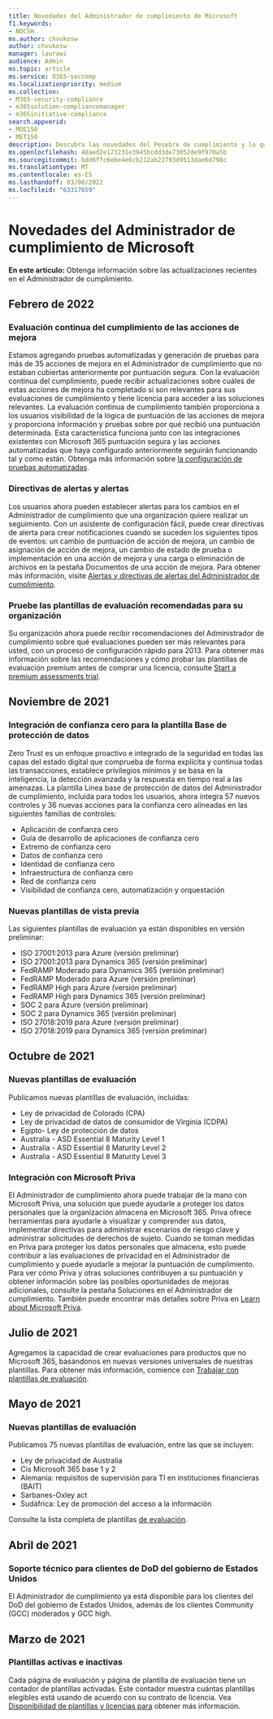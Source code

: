 ```yaml
---
title: Novedades del Administrador de cumplimiento de Microsoft
f1.keywords:
- NOCSH
ms.author: chvukosw
author: chvukosw
manager: laurawi
audience: Admin
ms.topic: article
ms.service: O365-seccomp
ms.localizationpriority: medium
ms.collection:
- M365-security-compliance
- m365solution-compliancemanager
- m365initiative-compliance
search.appverid:
- MOE150
- MET150
description: Descubra las novedades del Pesebre de cumplimiento y lo que está por venir. Obtenga información sobre evaluaciones actualizadas, nuevas plantillas de evaluación, nuevas acciones y mucho más.
ms.openlocfilehash: 48aed2e173231e3945bcdd3de73052de9f970a5b
ms.sourcegitcommit: bdd6ffc6ebe4e6cb212ab22793d9513dae6d798c
ms.translationtype: MT
ms.contentlocale: es-ES
ms.lasthandoff: 03/08/2022
ms.locfileid: "63317659"
---
```

# <a name="whats-new-in-microsoft-compliance-manager"></a>Novedades del Administrador de cumplimiento de Microsoft

**En este artículo:** Obtenga información sobre las actualizaciones recientes en el Administrador de cumplimiento.

## <a name="february-2022"></a>Febrero de 2022

### <a name="continuous-compliance-assessment-of-improvement-actions"></a>Evaluación continua del cumplimiento de las acciones de mejora

Estamos agregando pruebas automatizadas y generación de pruebas para más de 35 acciones de mejora en el Administrador de cumplimiento que no estaban cubiertas anteriormente por puntuación segura. Con la evaluación continua del cumplimiento, puede recibir actualizaciones sobre cuáles de estas acciones de mejora ha completado si son relevantes para sus evaluaciones de cumplimiento y tiene licencia para acceder a las soluciones relevantes. La evaluación continua de cumplimiento también proporciona a los usuarios visibilidad de la lógica de puntuación de las acciones de mejora y proporciona información y pruebas sobre por qué recibió una puntuación determinada. Esta característica funciona junto con las integraciones existentes con Microsoft 365 puntuación segura y las acciones automatizadas que haya configurado anteriormente seguirán funcionando tal y como están. Obtenga más información sobre [la configuración de pruebas automatizadas](compliance-manager-setup.md#set-up-automated-testing).
### <a name="alerts-and-alert-policies"></a>Directivas de alertas y alertas

Los usuarios ahora pueden establecer alertas para los cambios en el Administrador de cumplimiento que una organización quiere realizar un seguimiento. Con un asistente de configuración fácil, puede crear directivas de alerta para crear notificaciones cuando se suceden los siguientes tipos de eventos: un cambio de puntuación de acción de mejora, un cambio de asignación de acción de mejora, un cambio de estado de prueba o implementación en una acción de mejora y una carga o eliminación de archivos en la pestaña Documentos de una acción de mejora. Para obtener más información, visite [Alertas y directivas de alertas del Administrador de cumplimiento](compliance-manager-alert-policies.md).

### <a name="try-recommended-assessment-templates-for-your-organization"></a>Pruebe las plantillas de evaluación recomendadas para su organización

Su organización ahora puede recibir recomendaciones del Administrador de cumplimiento sobre qué evaluaciones pueden ser más relevantes para usted, con un proceso de configuración rápido para 2013. Para obtener más información sobre las recomendaciones y cómo probar las plantillas de evaluación premium antes de comprar una licencia, consulte [Start a premium assessments trial](compliance-manager-setup.md#start-a-premium-assessments-trial).

## <a name="november-2021"></a>Noviembre de 2021

### <a name="zero-trust-integration-for-the-data-protection-baseline-template"></a>Integración de confianza cero para la plantilla Base de protección de datos

Zero Trust es un enfoque proactivo e integrado de la seguridad en todas las capas del estado digital que comprueba de forma explícita y continua todas las transacciones, establece privilegios mínimos y se basa en la inteligencia, la detección avanzada y la respuesta en tiempo real a las amenazas. La plantilla Línea base de protección de datos del Administrador de cumplimiento, incluida para todos los usuarios, ahora integra 57 nuevos controles y 36 nuevas acciones para la confianza cero alineadas en las siguientes familias de controles:

- Aplicación de confianza cero
- Guía de desarrollo de aplicaciones de confianza cero
- Extremo de confianza cero
- Datos de confianza cero
- Identidad de confianza cero
- Infraestructura de confianza cero
- Red de confianza cero
- Visibilidad de confianza cero, automatización y orquestación

### <a name="new-preview-templates"></a>Nuevas plantillas de vista previa

Las siguientes plantillas de evaluación ya están disponibles en versión preliminar:

- ISO 27001:2013 para Azure (versión preliminar)
- ISO 27001:2013 para Dynamics 365 (versión preliminar)
- FedRAMP Moderado para Dynamics 365 (versión preliminar)
- FedRAMP Moderado para Azure (versión preliminar)
- FedRAMP High para Azure (versión preliminar)
- FedRAMP High para Dynamics 365 (versión preliminar)
- SOC 2 para Azure (versión preliminar)
- SOC 2 para Dynamics 365 (versión preliminar)
- ISO 27018:2019 para Azure (versión preliminar)
- ISO 27018:2019 para Dynamics 365 (versión preliminar)

## <a name="october-2021"></a>Octubre de 2021

### <a name="new-assessment-templates"></a>Nuevas plantillas de evaluación

Publicamos nuevas plantillas de evaluación, incluidas:

- Ley de privacidad de Colorado (CPA)
- Ley de privacidad de datos de consumidor de Virginia (CDPA)
- Egipto- Ley de protección de datos
- Australia - ASD Essential 8 Maturity Level 1
- Australia - ASD Essential 8 Maturity Level 2
- Australia - ASD Essential 8 Maturity Level 3

### <a name="integration-with-microsoft-priva"></a>Integración con Microsoft Priva

El Administrador de cumplimiento ahora puede trabajar de la mano con Microsoft Priva, una solución que puede ayudarle a proteger los datos personales que la organización almacena en Microsoft 365. Priva ofrece herramientas para ayudarle a visualizar y comprender sus datos, implementar directivas para administrar escenarios de riesgo clave y administrar solicitudes de derechos de sujeto. Cuando se toman medidas en Priva para proteger los datos personales que almacena, esto puede contribuir a las evaluaciones de privacidad en el Administrador de cumplimiento y puede ayudarle a mejorar la puntuación de cumplimiento. Para ver cómo Priva y otras soluciones contribuyen a su puntuación y obtener información sobre las posibles oportunidades de mejoras adicionales,  consulte la pestaña Soluciones en el Administrador de cumplimiento. También puede encontrar más detalles sobre Priva en [Learn about Microsoft Priva](/privacy/priva).

## <a name="july-2021"></a>Julio de 2021

Agregamos la capacidad de crear evaluaciones para productos que no Microsoft 365, basándonos en nuevas versiones universales de nuestras plantillas. Para obtener más información, comience con [Trabajar con plantillas de evaluación](compliance-manager-templates.md).

## <a name="may-2021"></a>Mayo de 2021

### <a name="new-assessment-templates"></a>Nuevas plantillas de evaluación

Publicamos 75 nuevas plantillas de evaluación, entre las que se incluyen:
- Ley de privacidad de Australia
- Cis Microsoft 365 base 1 y 2
- Alemania: requisitos de supervisión para TI en instituciones financieras (BAIT)
- Sarbanes-Oxley act
- Sudáfrica: Ley de promoción del acceso a la información

Consulte la lista completa de plantillas [de evaluación](compliance-manager-templates-list.md).

## <a name="april-2021"></a>Abril de 2021

### <a name="support-for-us-government-dod-customers"></a>Soporte técnico para clientes de DoD del gobierno de Estados Unidos

El Administrador de cumplimiento ya está disponible para los clientes del DoD del gobierno de Estados Unidos, además de los clientes Community (GCC) moderados y GCC high.

## <a name="march-2021"></a>Marzo de 2021

### <a name="active-and-inactive-templates"></a>Plantillas activas e inactivas

Cada página de evaluación y página de plantilla de evaluación tiene un contador de plantillas activadas. Este contador muestra cuántas plantillas elegibles está usando de acuerdo con su contrato de licencia. Vea [Disponibilidad de plantillas y licencias para](compliance-manager-templates.md#template-availability-and-licensing) obtener más información.
